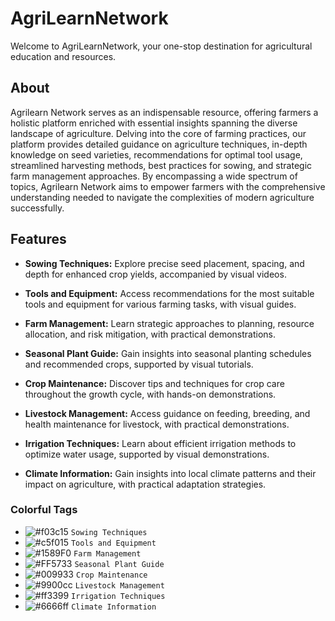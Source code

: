 # AgriLearnNetwork

Welcome to AgriLearnNetwork, your one-stop destination for agricultural education and resources.

## About

Agrilearn Network serves as an indispensable resource, offering farmers a holistic platform enriched with essential insights spanning the diverse landscape of agriculture. Delving into the core of farming practices, our platform provides detailed guidance on agriculture techniques, in-depth knowledge on seed varieties, recommendations for optimal tool usage, streamlined harvesting methods, best practices for sowing, and strategic farm management approaches. By encompassing a wide spectrum of topics, Agrilearn Network aims to empower farmers with the comprehensive understanding needed to navigate the complexities of modern agriculture successfully.

## Features

- **Sowing Techniques:** Explore precise seed placement, spacing, and depth for enhanced crop yields, accompanied by visual videos.
  
- **Tools and Equipment:** Access recommendations for the most suitable tools and equipment for various farming tasks, with visual guides.
  
- **Farm Management:** Learn strategic approaches to planning, resource allocation, and risk mitigation, with practical demonstrations.
  
- **Seasonal Plant Guide:** Gain insights into seasonal planting schedules and recommended crops, supported by visual tutorials.
  
- **Crop Maintenance:** Discover tips and techniques for crop care throughout the growth cycle, with hands-on demonstrations.
  
- **Livestock Management:** Access guidance on feeding, breeding, and health maintenance for livestock, with practical demonstrations.
  
- **Irrigation Techniques:** Learn about efficient irrigation methods to optimize water usage, supported by visual demonstrations.
  
- **Climate Information:** Gain insights into local climate patterns and their impact on agriculture, with practical adaptation strategies.

### Colorful Tags

- ![#f03c15](https://via.placeholder.com/15/f03c15/000000?text=+) `Sowing Techniques`
- ![#c5f015](https://via.placeholder.com/15/c5f015/000000?text=+) `Tools and Equipment`
- ![#1589F0](https://via.placeholder.com/15/1589F0/000000?text=+) `Farm Management`
- ![#FF5733](https://via.placeholder.com/15/FF5733/000000?text=+) `Seasonal Plant Guide`
- ![#009933](https://via.placeholder.com/15/009933/000000?text=+) `Crop Maintenance`
- ![#9900cc](https://via.placeholder.com/15/9900cc/000000?text=+) `Livestock Management`
- ![#ff3399](https://via.placeholder.com/15/ff3399/000000?text=+) `Irrigation Techniques`
- ![#6666ff](https://via.placeholder.com/15/6666ff/000000?text=+) `Climate Information`
